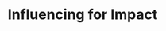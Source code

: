 ---
title: Influencing for Impact
key         : CP-II
level : ungraded
skills : Behaviour, Mindset, Competency
difficulty  : easy
area : Competency
questions :
    - "CP-II-01: Describe the most challenging situation that you have experienced, when you had to persuade someone to accept your point-of-view."
    - "CP-II-02: Provide an example of a relationship that you developed through networking that had a positive impact on your work."
    - "CP-II-03: Give an example of a successful method (for example, research findings, anecdotes, stories, metaphors, or analogies) that you have used to convince a stakeholder to support an idea."
desirable :
    - Used data appropriately to influence others and address concerns
    - Focused on establishing credibility and building rapport with stakeholders to achieve goals
    - Identified and understood the interests and positions of others while driving change
    - Used an effective method of persuasion to influence others’ commitment to a course of action.
    - Presented a convincing case that influenced change with their team
bonus_points :
    - Used data appropriately to influence senior leaders and address concerns
    - Built strong and long-lasting work relationships with key decision makers and acted as an advocate
    - Demonstrated a thorough understanding of stakeholders’ perspectives, and used that understanding to design a successful influence approach
    - Established an effective method of persuasion to influence others’ commitment to a course of action
    - Presented a convincing case that influenced a diverse group of people outside of their immediate team
---